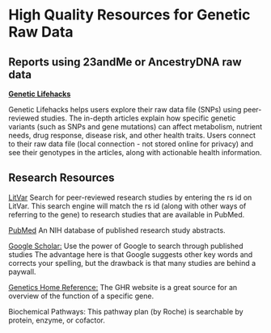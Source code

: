# High Quality Resources for Genetic Raw Data
## Reports using 23andMe or AncestryDNA raw data 
**[Genetic Lifehacks](https://www.geneticlifehacks.com)**

Genetic Lifehacks helps users explore their raw data file (SNPs) using peer-reviewed studies. The in-depth articles explain how specific genetic variants (such as SNPs and gene mutations) can affect metabolism, nutrient needs, drug response, disease risk, and other health traits.
Users connect to their raw data file (local connection - not stored online for privacy) and see their genotypes in the articles, along with actionable health information.

## Research Resources 
[LitVar](https://www.ncbi.nlm.nih.gov/CBBresearch/Lu/Demo/LitVar)
Search for peer-reviewed research studies by entering the rs id on LitVar. This search engine will match the rs id (along with other ways of referring to the gene) to research studies that are available in PubMed.


[PubMed](https://www.pubmed.gov)
An NIH database of published research study abstracts.


[Google Scholar:](https://scholar.google.com/)
Use the power of Google to search through published studies The advantage here is that Google suggests other key words and corrects your spelling, but the drawback is that many studies are behind a paywall.


[Genetics Home Reference:](https://ghr.nlm.nih.gov/)
The GHR website is a great source for an overview of the function of a specific gene.


Biochemical Pathways:
This pathway plan (by Roche) is searchable by protein, enzyme, or cofactor.



